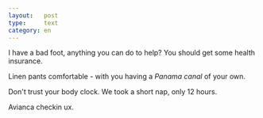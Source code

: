 ```yaml
---
layout:   post
type:     text
category: en
---
```


I have a bad foot, anything you can do to help? You should get some health insurance.

Linen pants comfortable - with you having a *Panama canal* of your own.

Don't trust your body clock. We took a short nap, only 12 hours.

Avianca checkin ux.